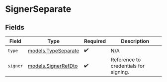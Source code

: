 # SignerSeparate


## Fields

| Field                                            | Type                                             | Required                                         | Description                                      |
| ------------------------------------------------ | ------------------------------------------------ | ------------------------------------------------ | ------------------------------------------------ |
| `type`                                           | [models.TypeSeparate](../models/typeseparate.md) | :heavy_check_mark:                               | N/A                                              |
| `signer`                                         | [models.SignerRefDto](../models/signerrefdto.md) | :heavy_check_mark:                               | Reference to credentials for signing.            |